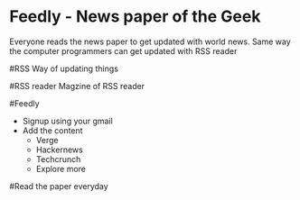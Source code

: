 # Feedly - News paper of the Geek
Everyone reads the news paper to get updated with world news. Same way the computer programmers can get updated with RSS reader

#RSS
Way of updating things


#RSS reader
Magzine of RSS reader

#Feedly


* Signup using your gmail
* Add the content
  * Verge
  * Hackernews
  * Techcrunch
  * Explore more

#Read the paper everyday




